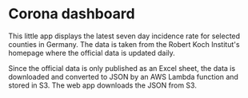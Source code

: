 # Corona dashboard

This little app displays the latest seven day incidence rate for selected counties in Germany.
The data is taken from the Robert Koch Institut's homepage where the official data is updated daily.

Since the official data is only published as an Excel sheet, the data is downloaded and converted to
JSON by an AWS Lambda function and stored in S3. The web app downloads the JSON from S3.